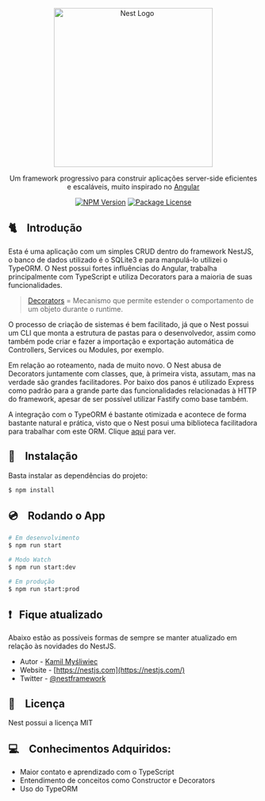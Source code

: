 <p align="center">
  <a href="http://nestjs.com/" target="blank"><img src="https://nestjs.com/img/logo_text.svg" width="320" alt="Nest Logo" /></a>
</p>
<p align="center"> 
  Um framework progressivo para construir aplicações server-side eficientes e escaláveis, muito inspirado no <a           href="https://angular.io" target="blank">Angular</a>
</p>
<p align="center">
  <a href="https://www.npmjs.com/~nestjscore"><img src="https://img.shields.io/npm/v/@nestjs/core.svg" alt="NPM Version" /></a>
  <a href="https://www.npmjs.com/~nestjscore"><img src="https://img.shields.io/npm/l/@nestjs/core.svg" alt="Package License" /></a>
</p>

## 🐈 &nbsp;&nbsp; Introdução

Esta é uma aplicação com um simples CRUD dentro do framework NestJS, o banco de dados utilizado é o SQLite3 e para manpulá-lo utilizei o TypeORM. O Nest possui fortes influências do Angular, trabalha principalmente com TypeScript e utiliza Decorators para a maioria de suas funcionalidades.

 > [Decorators](https://nandovieira.com.br/design-patterns-no-javascript-decorator) = Mecanismo que permite estender o comportamento de um objeto durante o runtime.
 
O processo de criação de sistemas é bem facilitado, já que o Nest possui um CLI que monta a estrutura de pastas para o desenvolvedor, assim como também pode criar e fazer a importação e exportação automática de Controllers, Services ou Modules, por exemplo.

Em relação ao roteamento, nada de muito novo. O Nest abusa de Decorators juntamente com classes, que, à primeira vista, assutam, mas na verdade são grandes facilitadores. Por baixo dos panos é utilizado Express como padrão para a grande parte das funcionalidades relacionadas à HTTP do framework, apesar de ser possível utilizar Fastify como base também.

A integração com o TypeORM é bastante otimizada e acontece de forma bastante natural e prática, visto que o Nest posui uma biblioteca facilitadora para trabalhar com este ORM. Clique [aqui](https://github.com/nestjs/typeorm) para ver.

## 💾 &nbsp;&nbsp; Instalação

Basta instalar as dependências do projeto: 

```bash
$ npm install
```

## 💿 &nbsp;&nbsp; Rodando o App

```bash
# Em desenvolvimento
$ npm run start

# Modo Watch 
$ npm run start:dev

# Em produção
$ npm run start:prod
```

## ❗️ &nbsp; Fique atualizado

Abaixo estão as possíveis formas de sempre se manter atualizado em relação às novidades do NestJS.

- Autor - [Kamil Myśliwiec](https://kamilmysliwiec.com)
- Website - [https://nestjs.com](https://nestjs.com/)
- Twitter - [@nestframework](https://twitter.com/nestframework)

## 📜 &nbsp;&nbsp; Licença

 Nest possui a licença MIT
 
## 💻 &nbsp;&nbsp; Conhecimentos Adquiridos:

- Maior contato e aprendizado com o TypeScript
- Entendimento de conceitos como Constructor e Decorators
- Uso do TypeORM
